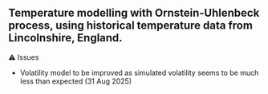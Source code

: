 ## Temperature modelling with Ornstein-Uhlenbeck process, using historical temperature data from Lincolnshire, England. 

⚠️ Issues
* Volatility model to be improved as simulated volatility seems to be much less than expected (31 Aug 2025)
